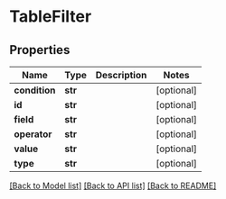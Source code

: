 # TableFilter

## Properties
Name | Type | Description | Notes
------------ | ------------- | ------------- | -------------
**condition** | **str** |  | [optional] 
**id** | **str** |  | [optional] 
**field** | **str** |  | [optional] 
**operator** | **str** |  | [optional] 
**value** | **str** |  | [optional] 
**type** | **str** |  | [optional] 

[[Back to Model list]](../README.md#documentation-for-models) [[Back to API list]](../README.md#documentation-for-api-endpoints) [[Back to README]](../README.md)

